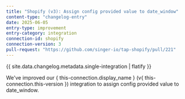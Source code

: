 ```yaml
---
title: "Shopify (v3): Assign config provided value to date_window"
content-type: "changelog-entry"
date: 2025-06-05
entry-type: improvement
entry-category: integration
connection-id: shopify
connection-version: 3
pull-request: "https://github.com/singer-io/tap-shopify/pull/221"
---
```

{{ site.data.changelog.metadata.single-integration | flatify }}

We've improved our { this-connection.display_name } (v{ this-connection.this-version }) integration to assign config provided value to date_window.